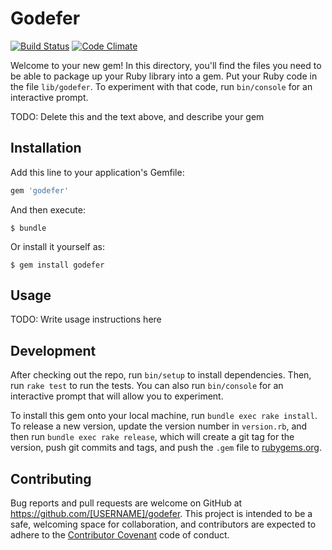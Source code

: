 # Godefer

[![Build Status](https://travis-ci.org/zacheryph/godefer.svg?branch=master)](https://travis-ci.org/zacheryph/godefer)
[![Code Climate](https://codeclimate.com/github/zacheryph/godefer/badges/gpa.svg)](https://codeclimate.com/github/zacheryph/godefer)

Welcome to your new gem! In this directory, you'll find the files you need to be able to package up your Ruby library into a gem. Put your Ruby code in the file `lib/godefer`. To experiment with that code, run `bin/console` for an interactive prompt.

TODO: Delete this and the text above, and describe your gem

## Installation

Add this line to your application's Gemfile:

```ruby
gem 'godefer'
```

And then execute:

    $ bundle

Or install it yourself as:

    $ gem install godefer

## Usage

TODO: Write usage instructions here

## Development

After checking out the repo, run `bin/setup` to install dependencies. Then, run `rake test` to run the tests. You can also run `bin/console` for an interactive prompt that will allow you to experiment.

To install this gem onto your local machine, run `bundle exec rake install`. To release a new version, update the version number in `version.rb`, and then run `bundle exec rake release`, which will create a git tag for the version, push git commits and tags, and push the `.gem` file to [rubygems.org](https://rubygems.org).

## Contributing

Bug reports and pull requests are welcome on GitHub at https://github.com/[USERNAME]/godefer. This project is intended to be a safe, welcoming space for collaboration, and contributors are expected to adhere to the [Contributor Covenant](contributor-covenant.org) code of conduct.
